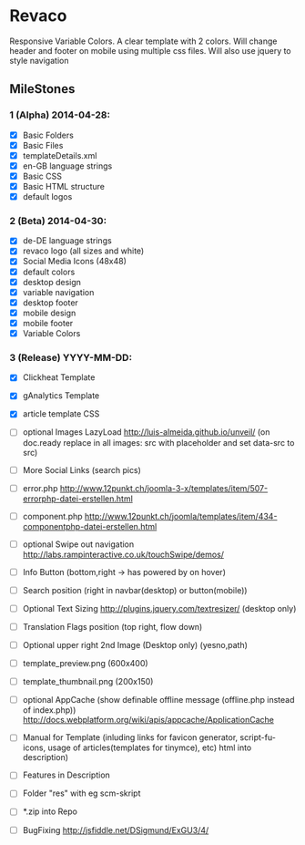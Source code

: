 # Revaco

Responsive Variable Colors. A clear template with 2 colors. Will change header and footer on mobile using multiple css files. Will also use jquery to style navigation

## MileStones

### 1 (Alpha) 2014-04-28:
- [X] Basic Folders
- [X] Basic Files
- [X] templateDetails.xml
- [X] en-GB language strings
- [X] Basic CSS
- [X] Basic HTML structure
- [X] default logos

### 2 (Beta) 2014-04-30:
- [X] de-DE language strings
- [X] revaco logo (all sizes and white)
- [X] Social Media Icons (48x48)
- [X] default colors
- [X] desktop design
- [X] variable navigation
- [X] desktop footer
- [X] mobile design
- [X] mobile footer
- [X] Variable Colors

### 3 (Release) YYYY-MM-DD:
- [X] Clickheat Template
- [X] gAnalytics Template
- [X] article template CSS
- [ ] optional Images LazyLoad http://luis-almeida.github.io/unveil/ (on doc.ready replace in all images: src with placeholder and set data-src to src)
- [ ] More Social Links (search pics)
- [ ] error.php http://www.12punkt.ch/joomla-3-x/templates/item/507-errorphp-datei-erstellen.html
- [ ] component.php http://www.12punkt.ch/joomla/templates/item/434-componentphp-datei-erstellen.html
- [ ] optional Swipe out navigation http://labs.rampinteractive.co.uk/touchSwipe/demos/
- [ ] Info Button (bottom,right -> has powered by on hover)
- [ ] Search position (right in navbar(desktop) or button(mobile))
- [ ] Optional Text Sizing http://plugins.jquery.com/textresizer/ (desktop only)
- [ ] Translation Flags position (top right, flow down)
- [ ] Optional upper right 2nd Image (Desktop only) (yesno,path)
- [ ] template_preview.png (600x400)
- [ ] template_thumbnail.png (200x150)
- [ ] optional AppCache (show definable offline message (offline.php instead of index.php)) http://docs.webplatform.org/wiki/apis/appcache/ApplicationCache
- [ ] Manual for Template (inluding links for favicon generator, script-fu-icons, usage of articles(templates for tinymce), etc) html into description)
- [ ] Features in Description
- [ ] Folder "res" with eg scm-skript
- [ ] *.zip into Repo
- [ ] BugFixing http://jsfiddle.net/DSigmund/ExGU3/4/

